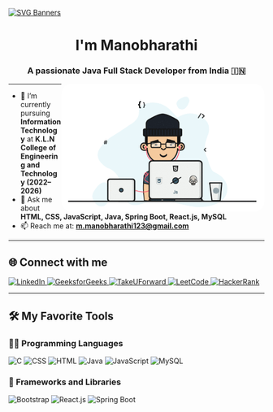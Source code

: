 [![SVG Banners](https://svg-banners.vercel.app/api?type=origin&text1=Hello%20Everyone%20😁&text2=💖%20FullStack%20Developer&width=1000&height=300&align=center)](https://github.com/Akshay090/svg-banners)

<div align="center">

# I'm Manobharathi
### A passionate Java Full Stack Developer from India 🇮🇳
</div>

<img align="right" style="border-radius:20px;" alt="Coding" width="400" src="https://github.com/ayrus-369/ayrus-369/blob/main/github-gif.gif"/>

---

- 🔭 I’m currently pursuing **Information Technology** at **K.L.N College of Engineering and Technology (2022–2026)**  
- 💬 Ask me about **HTML, CSS, JavaScript, Java, Spring Boot, React.js, MySQL**  
- 📫 Reach me at: **m.manobharathi123@gmail.com**

---

## 🌐 Connect with me

<p align="left">
  <a href="https://www.linkedin.com/in/manobharathi-m-69585b23b/" target="_blank">
    <img src="https://raw.githubusercontent.com/rahuldkjain/github-profile-readme-generator/master/src/images/icons/Social/linked-in-alt.svg" alt="LinkedIn" width="40" height="30"/>
  </a>
  <a href="https://www.geeksforgeeks.org/user/mmanobharathi123/" target="_blank">
    <img src="https://raw.githubusercontent.com/rahuldkjain/github-profile-readme-generator/master/src/images/icons/Social/geeks-for-geeks.svg" alt="GeeksforGeeks" width="40" height="30"/>
  </a>
  <a href="https://takeuforward.org/profile/manobharathi" target="_blank">
    <img src="https://yt3.googleusercontent.com/ytc/AIdro_mdPFTT7VuJHQkvzW9gjJxvSV3bBDpEVNw8dWOmHjTT5g=s900-c-k-c0x00ffffff-no-rj" alt="TakeUForward" width="40" height="30"/>
  </a>
  <a href="https://leetcode.com/user6465gj/" target="_blank">
    <img src="https://upload.wikimedia.org/wikipedia/commons/1/19/LeetCode_logo_black.png" alt="LeetCode" width="40" height="30"/>
  </a>
  <a href="https://www.hackerrank.com/m_manobharathi11" target="_blank">
    <img src="https://cdn.worldvectorlogo.com/logos/hackerrank.svg" alt="HackerRank" width="40" height="30"/>
  </a>
</p>

---

## 🛠️ My Favorite Tools

### 👨‍💻 Programming Languages
<p>
  <img src="https://upload.wikimedia.org/wikipedia/commons/1/18/C_Programming_Language.svg" alt="C" width="40"/>
  <img src="https://static.wikia.nocookie.net/coding-help/images/0/05/CSS3_Logo.PNG" alt="CSS" width="40"/>
  <img src="https://img.icons8.com/color/48/html-5--v1.png" alt="HTML" width="40"/>
  <img src="https://education.oracle.com/file/general/p-80-java.png" alt="Java" width="40"/>
  <img src="https://img.icons8.com/color/48/javascript.png" alt="JavaScript" width="40"/>
  <img src="https://www.vectorlogo.zone/logos/mysql/mysql-official.svg" alt="MySQL" width="40"/>
</p>

### 🧰 Frameworks and Libraries
<p>
  <img src="https://getbootstrap.com/docs/5.0/assets/brand/bootstrap-logo-shadow.png" alt="Bootstrap" width="40"/>
  <img src="https://cdn.worldvectorlogo.com/logos/react-2.svg" alt="React.js" width="40"/>
  <img src="https://spring.io/images/icon-spring-boot-5f6f9d3d4c6ea7f6fdd9f3d6c18c6c78.svg" alt="Spring Boot" width="40"/>
</p>
